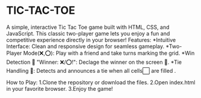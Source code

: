 # TIC-TAC-TOE
A simple, interactive Tic Tac Toe game built with HTML, CSS, and JavaScript. This classic two-player game lets you enjoy a fun and competitive experience directly in your browser!
Features:
*Intuitive Interface: Clean and responsive design for seamless gameplay.
*Two-Player Mode(❌,⭕): Play with a friend and take turns marking the grid.
*Win Detection 🎉 "Winner: ❌/⭕!": Declage the winner on the screen 🌟.
*Tie Handling 🤝: Detects and announces a tie when all cells⬜ are filled .

How to Play:
1.Clone the repository or download the files.
2.Open index.html in your favorite browser.
3.Enjoy the game!
